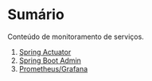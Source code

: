 # Sumário

Conteúdo de monitoramento de serviços.

1. [Spring Actuator](/actuator/README.md)
2. [Spring Boot Admin](/admin/README.md)
3. [Prometheus/Grafana](/prometheus/README.md)